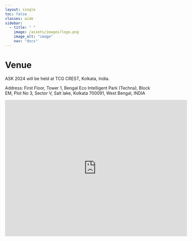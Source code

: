 ```yaml
---
layout: single
toc: false
classes: wide
sidebar:  
  - title: " "   
    image: /assets/images/logo.png
    image_alt: "image"
    nav: "docs"
---
```


# Venue

ASK 2024 will be held at TCG CREST, Kolkata, India.

Address: First Floor, Tower 1, Bengal Eco Intelligent Park (Techna), Block EM, Plot No 3, Sector V, Salt lake, Kolkata 700091, West Bengal, INDIA 

<iframe src="https://www.google.com/maps/embed?pb=!1m18!1m12!1m3!1d3684.104130622064!2d88.42743449999999!3d22.575208399999998!2m3!1f0!2f0!3f0!3m2!1i1024!2i768!4f13.1!3m3!1m2!1s0x3a0275bb4df8a60f%3A0xa670b71f841df6aa!2sTCG%20CREST!5e0!3m2!1sen!2sin!4v1714122504711!5m2!1sen!2sin" width="600" height="450" style="border:0;" allowfullscreen="" loading="lazy" referrerpolicy="no-referrer-when-downgrade"></iframe>


